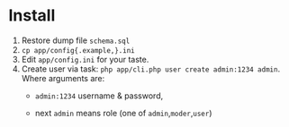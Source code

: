 # Install

1. Restore dump file `schema.sql`
1. `cp app/config{.example,}.ini`
1. Edit `app/config.ini` for your taste.
1. Create user via task: `php app/cli.php user create admin:1234 admin`. Where arguments are:
    * `admin:1234`
      username & password,

    * next `admin` means role (one of `admin`,`moder`,`user`)